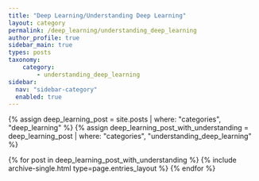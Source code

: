 ```yaml
---
title: "Deep Learning/Understanding Deep Learning"
layout: category
permalink: /deep_learning/understanding_deep_learning
author_profile: true
sidebar_main: true
types: posts
taxonomy:
    category:
        - understanding_deep_learning
sidebar:
  nav: "sidebar-category"
  enabled: true
---
```


{% assign deep_learning_post = site.posts | where: "categories", "deep_learning" %}
{% assign deep_learning_post_with_understanding = deep_learning_post | where: "categories", "understanding_deep_learning" %}

{% for post in deep_learning_post_with_understanding %}
  {% include archive-single.html type=page.entries_layout %}
{% endfor %}
